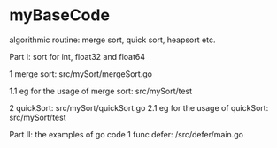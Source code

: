 # myBaseCode
algorithmic routine: merge sort, quick sort, heapsort etc.

Part I: sort for int, float32 and float64

1 merge sort: src/mySort/mergeSort.go

1.1 eg for the usage of merge sort: src/mySort/test

2 quickSort: src/mySort/quickSort.go
2.1 eg for the usage of quickSort: src/mySort/test

Part II: the examples of go code
1 func defer: /src/defer/main.go
